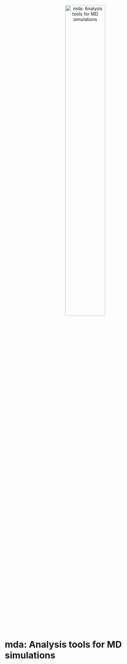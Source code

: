 <p align="center">
  <a href="https://github.com/ipudu/mda">
    <img alt="mda: Analysis tools for MD simulations" src="https://app.pudu.io/data/uploads/mda.jpeg" width="50%" height="50%">
  </a>
</p>

# mda: Analysis tools for MD simulations